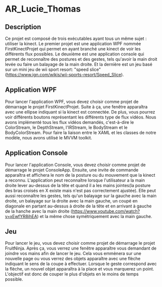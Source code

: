 # AR_Lucie_Thomas

## Description

Ce projet est composé de trois exécutables ayant tous un même sujet : utiliser la kinect. Le premier projet est une application WPF nommée FirstKinectProjet qui permet en ayant branché une kinect de voir les différents flux possibles. Le deuxième est une application console qui permet de reconnaître des postures et des gestes, tels qu'avoir la main droit levée ou faire un balayage de la main droite. Et la dernière est un jeu basé sur un mini jeu de wii sport resort: "speed slice" (https://www.ign.com/wikis/wii-sports-resort/Speed_Slice).


## Application WPF

Pour lancer l'application WPF, vous devez choisir comme projet de démarrage le projet FirstKinectProjet. Suite à ça, une fenêtre apparaîtra avec une ellipse indiquant si la kinect est connectée. De plus, vous pourrez voir différents boutons représentant les différents type de flux vidéos. Nous avons implémenté tous les flux vidéos demandés, c'est-à-dire le ColorStream, le DepthStream, l'IRStream, le BodyStream et le BodyColorStream. Pour faire la liaison entre le XAML et les classes de notre modèle, nous avons utilisé le MVVM toolkit.

## Application Console

Pour lancer l'application Console, vous devez choisir comme projet de démarrage le projet ConsoleApp. Ensuite, une invite de commande apparaîtra et affichera le nom de la posture ou du mouvement que la kinect a reconnu. L'application peut reconnaître lorsque l'utilisateur a la main droite lever au-dessus de la tête et quand il a les mains jointes(la posture des bras croisés en X existe mais n'est pas correctement ajustée). Elle peut aussi reconnaître les gestes, tels qu'un balayage sur la gauche avec la main droite, un balayage sur la droite avec la main gauche, un coupé en diagonale en partant au-dessus à droite de la tête et en arrivant à gauche de la hanche avec la main droite (https://www.youtube.com/watch?v=xEwfYR8ihEA) et la même chose symétriquement avec la main gauche.

## Jeu 

Pour lancer le jeu, vous devez choisir comme projet de démarrage le projet FruitNinja. Après ça, vous verrez une fenêtre apparaître vous demandant de joindre vos mains afin de lancer le jeu. Cela vous emmènera sur une nouvelle page ou vous verrez des objets apparaître avec une flèche indiquant le sens de la coupe à effectuer. Lorsque le geste correspond avec la flèche, un nouvel objet apparaîtra à la place et vous marquerez un point. L'objectif est donc de couper le plus d'objets en le moins de temps possible.